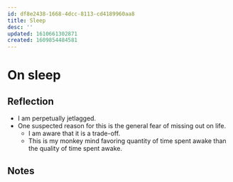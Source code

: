 ```yaml
---
id: df8e2438-1668-4dcc-8113-cd4189960aa8
title: Sleep
desc: ''
updated: 1610661302871
created: 1609854484581
---
```


# On sleep

## Reflection

- I am perpetually jetlagged.
- One suspected reason for this is the general fear of missing out on life.
    - I am aware that it is a trade-off.
    - This is my monkey mind favoring quantity of time spent awake than the quality of time spent awake.

## Notes

